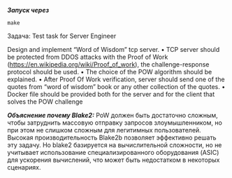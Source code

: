 ***Запуск через***
```
make
```

Задача:
Test task for Server Engineer

Design and implement “Word of Wisdom” tcp server.
• TCP server should be protected from DDOS attacks with the Proof of Work (https://en.wikipedia.org/wiki/Proof_of_work), the challenge-response protocol should be used.
• The choice of the POW algorithm should be explained.
• After Proof Of Work verification, server should send one of the quotes from “word of wisdom” book or any other collection of the quotes.
• Docker file should be provided both for the server and for the client that solves the POW challenge

***Объяснение почему Blake2:***
PoW должен быть достаточно сложным, чтобы затруднить массовую отправку запросов злоумышленником, но при этом не слишком сложным для легитимных пользователей. Высокая производительность Blake2b позволяет эффективно решать эту задачу.
Но blake2 базируется на вычислительной сложности, но не учитывает использование специализированного оборудования (ASIC) для ускорения вычислений, что может быть недостатком в некоторых сценариях.